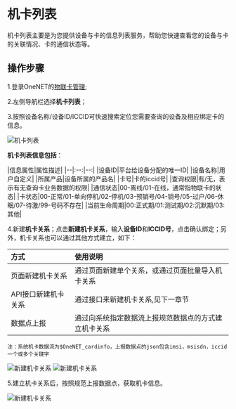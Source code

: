 
# 机卡列表
机卡列表主要是为您提供设备与卡的信息列表服务，帮助您快速查看您的设备与卡的关联情况、卡的通信状态等。

## 操作步骤
1.登录OneNET的[物联卡管理](https://open.iot.10086.cn/develop/machinecard/#/machineCard/list);

2.左侧导航栏选择**机卡列表**；

3.按照设备名称/设备ID/ICCID可快速搜索定位您需要查询的设备及相应绑定卡的信息。

![机卡列表](/images\iotcm\机卡列表.png)

**机卡列表信息包括**：

|信息属性|属性描述|
|--|:--:|--:|
|设备ID|平台给设备分配的唯一ID|
|设备名称|用户自定义|
|所属产品|设备所属的产品名|
|卡号|卡的iccid号|
|查询权限|有/无，表示有无查询卡业务数据的权限|
|通信状态|00-离线/01-在线，通常指物联卡的状态|
|卡状态|00-正常/01-单向停机/02-停机/03-预销号/04-销号/05-过户/06-休眠/07-待激/99-号码不存在|
|当前生命周期|00:正式期/01:测试期/02:沉默期/03:其他|

4.新建**机卡关系**；点击**新建机卡关系**，输入**设备ID**和**ICCID号**，点击确认绑定；另外，机卡关系也可以通过其他方式建立，如下：

|方式|使用说明|
|:-|:-|
|页面新建机卡关系|通过页面新建单个关系，或通过页面批量导入机卡关系|
|API接口新建机卡关系|通过接口来新建机卡关系,见下一章节|
|数据点上报|通过向系统指定数据流上报规范数据点的方式建立机卡关系|
    注：系统机卡数据流为$OneNET_cardinfo，上报数据点的json包含imsi，msisdn，iccid一个或多个关键字

![新建机卡关系](/images\iotcm\机卡关系0.png)
![新建机卡关系](/images\iotcm\机卡关系2.png)

5.建立机卡关系后，按照规范上报数据点，获取机卡信息。

![新建机卡关系](/images\iotcm\卡信息.png)
